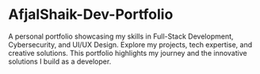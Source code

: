 # AfjalShaik-Dev-Portfolio
A personal portfolio showcasing my skills in Full-Stack Development, Cybersecurity, and UI/UX Design. Explore my projects, tech expertise, and creative solutions. This portfolio highlights my journey and the innovative solutions I build as a developer.

